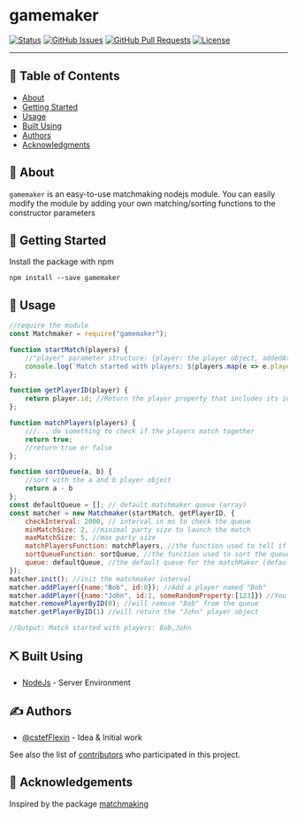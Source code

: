 <h1>gamemaker</h3>

<div>

[![Status](https://img.shields.io/badge/status-active-success.svg)]()
[![GitHub Issues](https://img.shields.io/github/issues/kylelobo/The-Documentation-Compendium.svg)](https://github.com/cstefflexin/gamemaker/issues)
[![GitHub Pull Requests](https://img.shields.io/github/issues-pr/kylelobo/The-Documentation-Compendium.svg)](https://github.com/cstefflexin/gamemaker/pulls)
[![License](https://img.shields.io/badge/license-MIT-blue.svg)](/LICENSE)

</div>

---


## 📝 Table of Contents

- [About](#about)
- [Getting Started](#getting_started)
- [Usage](#usage)
- [Built Using](#built_using)
- [Authors](#authors)
- [Acknowledgments](#acknowledgement)

## 🧐 About <a name = "about"></a>

`gamemaker` is an easy-to-use matchmaking nodejs module. You can easily modify the module by adding your own matching/sorting functions to the constructor parameters

## 🏁 Getting Started <a name = "getting_started"></a>

Install the package with npm
```shell
npm install --save gamemaker
```

## 🎈 Usage <a name="usage"></a>

```js
//require the module
const Matchmaker = require("gamemaker");

function startMatch(players) {
    //"player" parameter structure: {player: the player object, addedAt: timestamp when the player was added to the queue}
    console.log(`Match started with players: ${players.map(e => e.player.name)}`); //fired when a match starts, passing all the players as arguments
};

function getPlayerID(player) {
    return player.id; //Return the player property that includes its id
};

function matchPlayers(players) {
    ///... do something to check if the players match together
    return true;
    //return true or false
};

function sortQueue(a, b) {
    //sort with the a and b player object
    return a - b
};
const defaultQueue = []; // default matchmaker queue (array)
const matcher = new Matchmaker(startMatch, getPlayerID, {
    checkInterval: 2000, // interval in ms to check the queue
    minMatchSize: 2, //minimal party size to launch the match
    maxMatchSize: 5, //max party size
    matchPlayersFunction: matchPlayers, //the function used to tell if the player match together or not (default returns true)
    sortQueueFunction: sortQueue, //the function used to sort the queue (default sort by add time)
    queue: defaultQueue, //the default queue for the matchMaker (default [])
});
matcher.init(); //init the matchmaker interval
matcher.addPlayer({name:"Bob", id:0}); //Add a player named "Bob"
matcher.addPlayer({name:"John", id:1, someRandomProperty:[123]}) //You can also add other properties to the player object
matcher.removePlayerByID(0); //will remove "Bob" from the queue
matcher.getPlayerByID(1) //will return the "John" player object

//Output: Match started with players: Bob,John
```

## ⛏️ Built Using <a name = "built_using"></a>

- [NodeJs](https://nodejs.org/en/) - Server Environment

## ✍️ Authors <a name = "authors"></a>

- [@cstefFlexin](https://github.com/cstefFlexin) - Idea & Initial work

See also the list of [contributors](https://github.com/kylelobo/The-Documentation-Compendium/contributors) who participated in this project.

## 🎉 Acknowledgements <a name = "acknowledgement"></a>

Inspired by the package [matchmaking](https://github.com/Luifr/matchmaking)